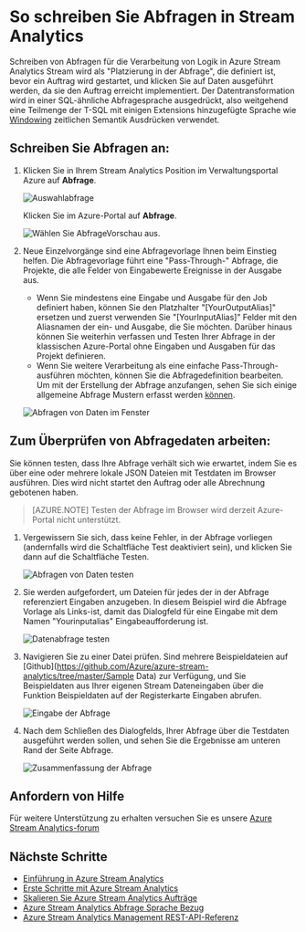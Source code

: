 <properties 
    pageTitle="So schreiben Sie Abfragen in Stream Analytics | Microsoft Azure" 
    description="Schreiben von Abfragen in Stream Analytics und Abfragedaten | Learning Path Segment an."
    keywords="So schreiben Abfragen Abfragen von Daten, Schreiben Sie eine Abfrage, Schreiben von Abfragen"
    documentationCenter=""
    services="stream-analytics"
    authors="jeffstokes72" 
    manager="jhubbard" 
    editor="cgronlun"/>

<tags 
    ms.service="stream-analytics" 
    ms.devlang="na" 
    ms.topic="article" 
    ms.tgt_pltfrm="na" 
    ms.workload="data-services" 
    ms.date="09/26/2016" 
    ms.author="jeffstok"/>

# <a name="how-to-write-queries-in-stream-analytics"></a>So schreiben Sie Abfragen in Stream Analytics

Schreiben von Abfragen für die Verarbeitung von Logik in Azure Stream Analytics Stream wird als "Platzierung in der Abfrage", die definiert ist, bevor ein Auftrag wird gestartet, und klicken Sie auf Daten ausgeführt werden, da sie den Auftrag erreicht implementiert. Der Datentransformation wird in einer SQL-ähnliche Abfragesprache ausgedrückt, also weitgehend eine Teilmenge der T-SQL mit einigen Extensions hinzugefügte Sprache wie [Windowing](https://msdn.microsoft.com/library/azure/dn835019.aspx) zeitlichen Semantik Ausdrücken verwendet.

## <a name="writing-queries"></a>Schreiben Sie Abfragen an: ##

1. Klicken Sie in Ihrem Stream Analytics Position im Verwaltungsportal Azure auf **Abfrage**.

    ![Auswahlabfrage](./media/stream-analytics-write-queries/1-stream-analytics-write-queries.png)  

    Klicken Sie im Azure-Portal auf **Abfrage**.

    ![Wählen Sie AbfrageVorschau aus.](./media/stream-analytics-write-queries/query-preview-portal.png)  

2.  Neue Einzelvorgänge sind eine Abfragevorlage Ihnen beim Einstieg helfen. Die Abfragevorlage führt eine "Pass-Through-" Abfrage, die Projekte, die alle Felder von Eingabewerte Ereignisse in der Ausgabe aus.  

    - Wenn Sie mindestens eine Eingabe und Ausgabe für den Job definiert haben, können Sie den Platzhalter "[YourOutputAlias]" ersetzen und zuerst verwenden Sie "[YourInputAlias]" Felder mit den Aliasnamen der ein- und Ausgabe, die Sie möchten. Darüber hinaus können Sie weiterhin verfassen und Testen Ihrer Abfrage in der klassischen Azure-Portal ohne Eingaben und Ausgaben für das Projekt definieren.
    - Wenn Sie weitere Verarbeitung als eine einfache Pass-Through-ausführen möchten, können Sie die Abfragedefinition bearbeiten. Um mit der Erstellung der Abfrage anzufangen, sehen Sie sich einige allgemeine Abfrage Mustern erfasst werden [können](stream-analytics-stream-analytics-query-patterns.md).  
  
    ![Abfragen von Daten im Fenster](./media/stream-analytics-write-queries/2-stream-analytics-write-queries.png)  

## <a name="to-validate-query-data-is-working"></a>Zum Überprüfen von Abfragedaten arbeiten: ##

Sie können testen, dass Ihre Abfrage verhält sich wie erwartet, indem Sie es über eine oder mehrere lokale JSON Dateien mit Testdaten im Browser ausführen. Dies wird nicht startet den Auftrag oder alle Abrechnung gebotenen haben.

> [AZURE.NOTE] Testen der Abfrage im Browser wird derzeit Azure-Portal nicht unterstützt.  

1.  Vergewissern Sie sich, dass keine Fehler, in der Abfrage vorliegen (andernfalls wird die Schaltfläche Test deaktiviert sein), und klicken Sie dann auf die Schaltfläche Testen.  

    ![Abfragen von Daten testen](./media/stream-analytics-write-queries/3-stream-analytics-write-queries.png)  

2.  Sie werden aufgefordert, um Dateien für jedes der in der Abfrage referenziert Eingaben anzugeben. In diesem Beispiel wird die Abfrage Vorlage als Links-ist, damit das Dialogfeld für eine Eingabe mit dem Namen "Yourinputalias" Eingabeaufforderung ist.  

    ![Datenabfrage testen](./media/stream-analytics-write-queries/4-stream-analytics-write-queries.png)  

3.  Navigieren Sie zu einer Datei prüfen. Sind mehrere Beispieldateien auf [Github](https://github.com/Azure/azure-stream-analytics/tree/master/Sample Data) zur Verfügung, und Sie Beispieldaten aus Ihrer eigenen Stream Dateneingaben über die Funktion Beispieldaten auf der Registerkarte Eingaben abrufen.  

    ![Eingabe der Abfrage](./media/stream-analytics-write-queries/5-stream-analytics-write-queries.png)  

4.  Nach dem Schließen des Dialogfelds, Ihrer Abfrage über die Testdaten ausgeführt werden sollen, und sehen Sie die Ergebnisse am unteren Rand der Seite Abfrage.  

    ![Zusammenfassung der Abfrage](./media/stream-analytics-write-queries/6-stream-analytics-write-queries.png)  

## <a name="get-help"></a>Anfordern von Hilfe
Für weitere Unterstützung zu erhalten versuchen Sie es unsere [Azure Stream Analytics-forum](https://social.msdn.microsoft.com/Forums/en-US/home?forum=AzureStreamAnalytics)

## <a name="next-steps"></a>Nächste Schritte

- [Einführung in Azure Stream Analytics](stream-analytics-introduction.md)
- [Erste Schritte mit Azure Stream Analytics](stream-analytics-get-started.md)
- [Skalieren Sie Azure Stream Analytics Aufträge](stream-analytics-scale-jobs.md)
- [Azure Stream Analytics Abfrage Sprache Bezug](https://msdn.microsoft.com/library/azure/dn834998.aspx)
- [Azure Stream Analytics Management REST-API-Referenz](https://msdn.microsoft.com/library/azure/dn835031.aspx)
